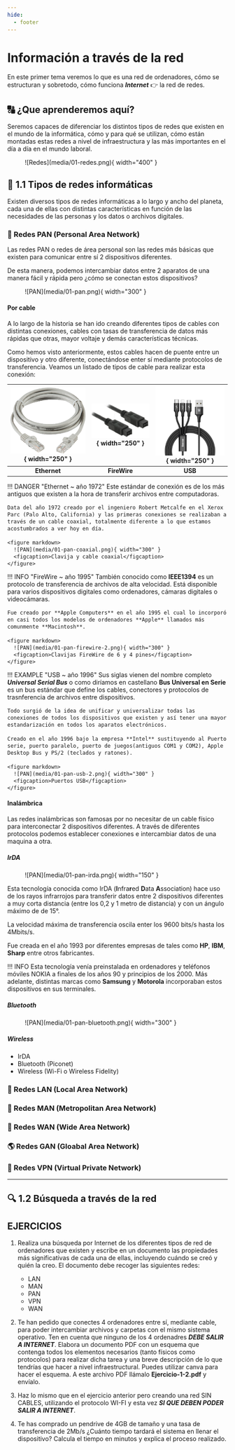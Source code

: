```yaml
---
hide:
  - footer
---
```


# Información a través de la red

En este primer tema veremos lo que es una red de ordenadores, cómo se estructuran y sobretodo, cómo funciona ***Internet*** 👉 la red de redes.

## 🔠 ¿Que aprenderemos aquí?

Seremos capaces de diferenciar los distintos tipos de redes que existen en el mundo de la informática, cómo y para qué se utilizan, cómo están montadas estas redes a nivel de infraestructura y las más importantes en el día a día en el mundo laboral.

<figure markdown>
  ![Redes](media/01-redes.png){ width="400" }
  <figcaption></figcaption>
</figure>

## 🔗 1.1 Tipos de redes informáticas

Existen diversos tipos de redes informáticas a lo largo y ancho del planeta, cada una de ellas con distintas características en función de las necesidades de las personas y los datos o archivos digitales.

### 🥖 Redes PAN (**P**ersonal **A**rea **N**etwork)

Las redes PAN o redes de área personal son las redes más básicas que existen para comunicar entre sí 2 dispositivos diferentes.

De esta manera, podemos intercambiar datos entre 2 aparatos de una manera fácil y rápida pero ¿cómo se conectan estos dispositivos?

<figure markdown>
  ![PAN](media/01-pan.png){ width="300" }
  <figcaption></figcaption>
</figure>

#### Por cable

A lo largo de la historia se han ido creando diferentes tipos de cables con distintas conexiones, cables con tasas de transferencia de datos más rápidas que otras, mayor voltaje y demás características técnicas.

Como hemos visto anteriormente, estos cables hacen de puente entre un dispositivo y otro diferente, conectándose enter sí mediante protocolos de transferencia. Veamos un listado de tipos de cable para realizar esta conexión:


![PAN](media/01-pan-ethernet.png){ width="250" } | ![PAN](media/01-pan-firewire.png){ width="250" } | ![PAN](media/01-pan-usb.png){ width="250" }
:---------:|:----------:|:---------:
 **Ethernet** | **FireWire** | **USB**

!!! DANGER "Ethernet ~ año 1972"
    Este estándar de conexión es de los más antiguos que existen a la hora de transferir archivos entre computadoras.

    Data del año 1972 creado por el ingeniero Robert Metcalfe en el Xerox Parc (Palo Alto, California) y las primeras conexiones se realizaban a través de un cable coaxial, totalmente diferente a lo que estamos acostumbrados a ver hoy en día.

    <figure markdown>
      ![PAN](media/01-pan-coaxial.png){ width="300" }
      <figcaption>Clavija y cable coaxial</figcaption>
    </figure>




!!! INFO "FireWire ~ año 1995"
    También conocido como **IEEE1394** es un protocolo de transferencia de archivos de alta velocidad. Está disponible para varios dispositivos digitales como ordenadores, cámaras digitales o videocámaras.

    Fue creado por **Apple Computers** en el año 1995 el cual lo incorporó en casi todos los modelos de ordenadores **Apple** llamados más comunmente **Macintosh**.

    <figure markdown>
      ![PAN](media/01-pan-firewire-2.png){ width="300" }
      <figcaption>Clavijas FireWire de 6 y 4 pines</figcaption>
    </figure>


!!! EXAMPLE "USB ~ año 1996"
    Sus siglas vienen del nombre completo ***Universal Serial Bus*** o como diríamos en castellano **Bus Universal en Serie** es un bus estándar que define los cables, conectores y protocolos de trasnferencia de archivos entre dispositivos.

    Todo surgió de la idea de unificar y universalizar todas las conexiones de todos los dispositivos que existen y así tener una mayor estandarización en todos los aparatos electrónicos.

    Creado en el año 1996 bajo la empresa **Intel** sustituyendo al Puerto serie, puerto paralelo, puerto de juegos(antiguos COM1 y COM2), Apple Desktop Bus y PS/2 (teclados y ratones).

    <figure markdown>
      ![PAN](media/01-pan-usb-2.png){ width="300" }
      <figcaption>Puertos USB</figcaption>
    </figure>

#### Inalámbrica

Las redes inalámbricas son famosas por no necesitar de un cable físico para interconectar 2 dispositivos diferentes. A través de diferentes protocolos podemos establecer conexiones e intercambiar datos de una maquina a otra.

##### IrDA

<figure markdown>
  ![PAN](media/01-pan-irda.png){ width="150" }
  <figcaption></figcaption>
</figure>

Esta tecnología conocida como IrDA (**I**nfra**r**ed **D**ata **A**ssociation) hace uso de los rayos infrarrojos para transferir datos entre 2 dispositivos diferentes a muy corta distancia (entre los 0,2 y 1 metro de distancia) y con un ángulo máximo de de 15°.

La velocidad máxima de transferencia oscila enter los 9600 bits/s hasta los 4Mbits/s.

Fue creada en el año 1993 por diferentes empresas de tales como **HP**, **IBM**, **Sharp** entre otros fabricantes.

!!! INFO
    Esta tecnología venía preinstalada en ordenadores y teléfonos móviles NOKIA a finales de los años 90 y principios de los 2000. Más adelante, distintas marcas como **Samsung** y **Motorola** incorporaban estos dispositivos en sus terminales.

##### Bluetooth

<figure markdown>
  ![PAN](media/01-pan-bluetooth.png){ width="300" }
  <figcaption></figcaption>
</figure>

##### Wireless

- IrDA
- Bluetooth (Piconet)
- Wireless (Wi-Fi o Wireless Fidelity)

### 📶 Redes LAN (**L**ocal **A**rea **N**etwork)

### 🏢 Redes MAN (**M**etropolitan **A**rea **N**etwork)

### 🚠 Redes WAN (**W**ide **A**rea **N**etwork)

### 🌎 Redes GAN (**G**loabal **A**rea **N**etwork)

### 🔏 Redes VPN (**V**irtual **P**rivate **N**etwork)

---

## 🔍 1.2 Búsqueda a través de la red


## EJERCICIOS

1. Realiza una búsqueda por Internet de los diferentes tipos de red de ordenadores que existen y escribe en un documento las propiedades más significativas de cada una de ellas, incluyendo cuándo se creó y quién la creo. El documento debe recoger las siguientes redes:
    - LAN
    - MAN
    - PAN
    - VPN
    - WAN

2. Te han pedido que conectes 4 ordenadores entre sí, mediante cable, para poder intercambiar archivos y carpetas con el mismo sistema operativo. Ten en cuenta que ninguno de los 4 ordenadres _**DEBE SALIR A INTERNET**_. Elabora un documento PDF con un esquema que contenga todos los elementos necesarios (tanto físicos como protocolos) para realizar dicha tarea y una breve descripción de lo que tendrías que hacer a nivel infraestructural. Puedes utilizar canva para hacer el esquema. A este archivo PDF llámalo **Ejercicio-1-2.pdf** y envíalo.

3. Haz lo mismo que en el ejercicio anterior pero creando una red SIN CABLES, utilizando el protocolo WI-FI y esta vez _**SI QUE DEBEN PODER SALIR A INTERNET**_.

4. Te has comprado un pendrive de 4GB de tamaño y una tasa de transferencia de 2Mb/s ¿Cuánto tiempo tardará el sistema en llenar el dispositivo? Calcula el tiempo en minutos y explica el proceso realizado.